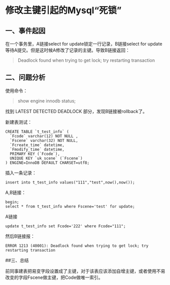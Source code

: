 # 修改主键引起的Mysql“死锁”
## 一、事件起因

在一个事务里，A链接select for update锁定一行记录，B链接select for update等待A提交。但是这时候A修改了记录的主键。导致B链接返回：

>  Deadlock found when trying to get lock; try restarting transaction 

## 二、问题分析

使用命令：

> show engine innodb status;

找到 LATEST DETECTED DEADLOCK 部分，发现B链接被rollback了。

新建表测试：

```mysql
CREATE TABLE `t_test_info` (
  `Fcode` varchar(12) NOT NULL ,
  `Fscene` varchar(32) NOT NULL,
  `Fcreate_time` datetime,
  `Fmodify_time` datetime,
  PRIMARY KEY (`Fcode`),
  UNIQUE KEY `uk_scene` (`Fscene`)
) ENGINE=InnoDB DEFAULT CHARSET=utf8;

```

插入一条记录：

```mysql
insert into t_test_info values("111","test",now(),now());
```

A,B链接：

```mysql
begin;
select * from t_test_info where Fscene='test' for update;
```

A链接

```mysql
update t_test_info set Fcode='222' where Fcode="111";
```

然后B链接报：

```mysql
ERROR 1213 (40001): Deadlock found when trying to get lock; try restarting transaction
```

##三、总结

前同事建表把易变字段设置成了主键，对于该表应该添加自增主键，或者使用不易改变的字段Fscene做主键，把Code做唯一索引。
